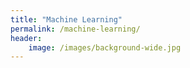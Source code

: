 ```yaml
---
title: "Machine Learning"
permalink: /machine-learning/
header:
    image: /images/background-wide.jpg
---
```


